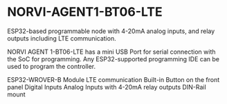 # NORVI-AGENT1-BT06-LTE
ESP32-based programmable node with 4-20mA analog inputs, and relay outputs including LTE communication.

NORVI AGENT 1-BT06-LTE has a mini USB Port for serial connection with the SoC for programming. 
Any ESP32-supported programming IDE can be used to program the controller.

ESP32-WROVER-B Module
LTE communication
Built-in Button on the front panel
Digital Inputs
Analog Inputs with 4-20mA
relay outputs
DIN-Rail mount
